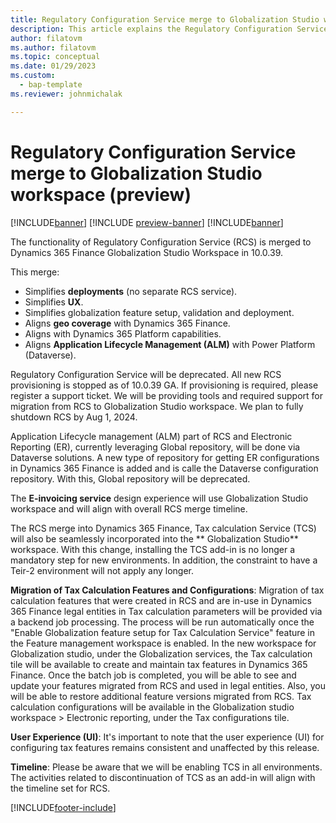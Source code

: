 ```yaml
---
title: Regulatory Configuration Service merge to Globalization Studio workspace (preview)
description: This article explains the Regulatory Configuration Service merge to Globalization Studio workspace (preview)
author: filatovm
ms.author: filatovm
ms.topic: conceptual 
ms.date: 01/29/2023
ms.custom: 
  - bap-template
ms.reviewer: johnmichalak

---
```


# Regulatory Configuration Service merge to Globalization Studio workspace (preview)

[!INCLUDE[banner](../../../includes/banner.md)]
[!INCLUDE [preview-banner](~/../shared-content/shared/preview-includes/preview-banner.md)]
[!INCLUDE[banner](../../../includes/rsc-to-gsw-banner.md)]

The functionality of Regulatory Configuration Service (RCS) is merged to Dynamics 365 Finance Globalization Studio Workspace in 10.0.39.

This merge:

- Simplifies **deployments** (no separate RCS service).
- Simplifies **UX**.
- Simplifies globalization feature setup, validation and deployment.
- Aligns **geo coverage** with Dynamics 365 Finance.
- Aligns with Dynamics 365 Platform capabilities.
- Aligns **Application Lifecycle Management (ALM)** with Power Platform (Dataverse).

Regulatory Configuration Service will be deprecated. All new RCS provisioning is stopped as of 10.0.39 GA. If provisioning is required, please register a support ticket. We will be providing tools and required support for migration from RCS to Globalization Studio workspace. We plan to fully shutdown RCS by Aug 1, 2024.

Application Lifecycle management (ALM) part of RCS and Electronic Reporting (ER), currently leveraging Global repository, will be done via Dataverse solutions. A new type of repository for getting ER configurations in Dynamics 365 Finance is added and is calle the Dataverse configuration repository. With this, Global repository will be deprecated.

The **E-invoicing service** design experience will use Globalization Studio workspace and will align with overall RCS merge timeline.

The RCS merge into Dynamics 365 Finance, Tax calculation Service (TCS) will also be seamlessly incorporated into the ** Globalization Studio** workspace. With this change, installing the TCS add-in is no longer a mandatory step for new environments. In addition, the constraint to have a Teir-2 environment will not apply any longer.

**Migration of Tax Calculation Features and Configurations**: Migration of tax calculation features that were created in RCS and are in-use in Dynamics 365 Finance legal entities in Tax calculation parameters will be provided via a backend job processing. The process will be run automatically once the "Enable Globalization feature setup for Tax Calculation Service" feature in the Feature management workspace is enabled. In the new workspace for Globalization studio, under the Globalization services, the Tax calculation tile will be available to create and maintain tax features in Dynamics 365 Finance. Once the batch job is completed, you will be able to see and update your features migrated from RCS and used in legal entities. Also, you will be able to restore additional feature versions migrated from RCS. Tax calculation configurations will be available in the Globalization studio workspace \> Electronic reporting, under the Tax configurations tile.

**User Experience (UI)**: It's important to note that the user experience (UI) for configuring tax features remains consistent and unaffected by this release.

**Timeline**: Please be aware that we will be enabling TCS in all environments. The activities related to discontinuation of TCS as an add-in will align with the timeline set for RCS.

[!INCLUDE[footer-include](../../../../includes/footer-banner.md)]
